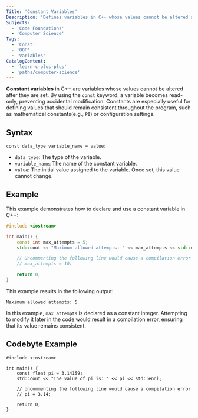 ```yaml
---
Title: 'Constant Variables'
Description: 'Defines variables in C++ whose values cannot be altered after they are set.'
Subjects:
  - 'Code Foundations'
  - 'Computer Science'
Tags:
  - 'Const'
  - 'OOP'
  - 'Variables'
CatalogContent:
  - 'learn-c-plus-plus'
  - 'paths/computer-science'
---
```


**Constant variables** in C++ are variables whose values cannot be altered after they are set. By using the `const` keyword, a variable becomes read-only, preventing accidental modification. Constants are especially useful for defining values that should remain consistent throughout the program, such as mathematical constants(e.g., `PI`) or configuration settings.

## Syntax

```pseudo
const data_type variable_name = value;
```

- `data_type`: The type of the variable.
- `variable_name`: The name of the constant variable.
- `value`: The initial value assigned to the variable. Once set, this value cannot change.
  
## Example

This example demonstrates how to declare and use a constant variable in C++:

```cpp
#include <iostream>

int main() {
    const int max_attempts = 5;
    std::cout << "Maximum allowed attempts: " << max_attempts << std::endl;

    // Uncommenting the following line would cause a compilation error
    // max_attempts = 10;

    return 0;
}
```

This example results in the following output:

```shell
Maximum allowed attempts: 5
```

In this example, `max_attempts` is declared as a constant integer. Attempting to modify it later in the code would result in a compilation error, ensuring that its value remains consistent.

## Codebyte Example

```codebyte/cpp
#include <iostream>

int main() {
    const float pi = 3.14159;
    std::cout << "The value of pi is: " << pi << std::endl;

    // Uncommenting the following line would cause a compilation error
    // pi = 3.14;

    return 0;
}
```
